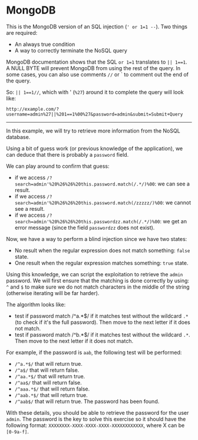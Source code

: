 # MongoDB

This is the MongoDB version of an SQL injection (`' or 1=1 --`). Two things are required:

- An always true condition
- A way to correctly terminate the NoSQL query

MongoDB documentation shows that the SQL `or 1=1` translates to `|| 1==1`. A NULL BYTE will prevent MongoDB from using the rest of the query. In some cases, you can also use comments `//` or ` to comment out the end of the query.

So: ```|| 1==1//```, which with ' (```%27```) around it to complete the query will look like:

```http://example.com/?username=admin%27||%201==1%00%27&password=admin&submit=Submit+Query```

----------------

In this example, we will try to retrieve more information from the NoSQL database.

Using a bit of guess work (or previous knowledge of the application), we can deduce that there is probably a `password` field.

We can play around to confirm that guess:

- if we access ```/?search=admin'%20%26%26%20this.password.match(/.*/)%00```: we can see a result.
- if we access ```/?search=admin'%20%26%26%20this.password.match(/zzzzz/)%00```: we cannot see a result.
- if we access ```/?search=admin'%20%26%26%20this.passwordzz.match(/.*/)%00```: we get an error message (since the field `passwordzz` does not exist).

Now, we have a way to perform a blind injection since we have two states:

- No result when the regular expression does not match something: `false` state.
- One result when the regular expression matches something: `true` state.

Using this knowledge, we can script the exploitation to retrieve the `admin` password. We will first ensure that the matching is done correctly by using: `^` and `$` to make sure we do not match characters in the middle of the string (otherwise iterating will be far harder).

The algorithm looks like:

- test if password match /^a.*$/ if it matches test without the wildcard `.*`(to check if it's the full password). Then move to the next letter if it does not match.
- test if password match /^b.*$/ if it matches test without the wildcard `.*`. Then move to the next letter if it does not match. 

For example, if the password is `aab`, the following test will be performed:

- `/^a.*$/` that will return true.
- `/^a$/` that will return false.
- `/^aa.*$/` that will return true.
- `/^aa$/` that will return false.
- `/^aaa.*$/` that will return false.
- `/^aab.*$/` that will return true.
- `/^aab$/` that will return true. The password has been found.

With these details, you should be able to retrieve the password for the user `admin`. The password is the key to solve this exercise so it should have the following format: `XXXXXXXX-XXXX-XXXX-XXXX-XXXXXXXXXXXX`, where X can be `[0-9a-f]`.